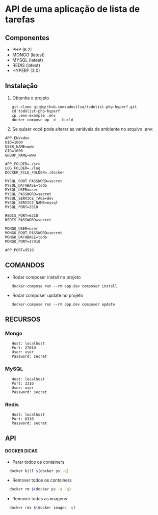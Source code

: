 # API de uma aplicação de lista de tarefas

## Componentes

- PHP (8.2)
- MONGO (latest)
- MYSQL (latest)
- REDIS (latest)
- HYPERF (3.0)

## Instalação

1. Obtenha o projeto

``` 
   git clone git@github.com:admsilva/todolist-php-hyperf.git
   cd todolist-php-hyperf
   cp .env-example .env
   docker-compose up -d --build
```

2. Se quiser você pode alterar as variáveis de ambiente no arquivo .env:

``` 
APP_ENV=dev
UID=1000
USER_NAME=www
GID=1000
GROUP_NAME=www

APP_FOLDER=./src
LOG_FOLDER=./log
DOCKER_FILE_FOLDER=./docker

MYSQL_ROOT_PASSWORD=secret
MYSQL_DATABASE=todo
MYSQL_USER=user
MYSQL_PASSWORD=secret
MYSQL_SERVICE_TAGS=dev
MYSQL_SERVICE_NAME=mysql
MYSQL_PORT=3310

REDIS_PORT=6310
REDIS_PASSWORD=secret

MONGO_USER=user
MONGO_ROOT_PASSWORD=secret
MONGO_DATABASE=todo
MONGO_PORT=27010

APP_PORT=9510
```

## COMANDOS

* Rodar composer install no projeto
```
   docker-compose run --rm app.dev composer install
```

* Rodar composer update no projeto
```
   docker-compose run --rm app.dev composer update
```

## RECURSOS

### Mongo

```
   Host: localhost
   Port: 27010
   User: user
   Password: secret
```

### MySQL

```
   Host: localhost
   Port: 3310
   User: user
   Password: secret
```

### Redis

```
   Host: localhost
   Port: 6310
   Password: secret
```

## API



#### DOCKER DICAS

* Parar todos os containers
```sh
  docker kill $(docker ps -q)
```

* Remover todos os containers
```sh
  docker rm $(docker ps -a -q)
```

* Remover todas as imagens
```sh
  docker rmi $(docker images -q)
```